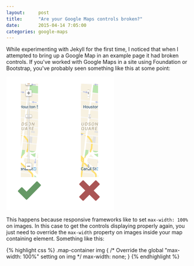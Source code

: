 ```yaml
---
layout:     post
title:      "Are your Google Maps controls broken?"
date:       2015-04-14 7:05:00
categories: google-maps
---
```

While experimenting with Jekyll for the first time, I noticed that when I attempted to bring up a Google Map in an example page it had broken controls. If you've worked with Google Maps in a site using Foundation or Bootstrap, you've probably seen something like this at some point:

![Screenshot](/img/map-controls-broken.png)

This happens because responsive frameworks like to set `max-width: 100%` on images. In this case to get the controls displaying properly again, you just need to override the `max-width` property on images inside your map containing element. Something like this:

{% highlight css %}
.map-container img {
  /* Override the global "max-width: 100%" setting on img */
  max-width: none;
}
{% endhighlight %}

